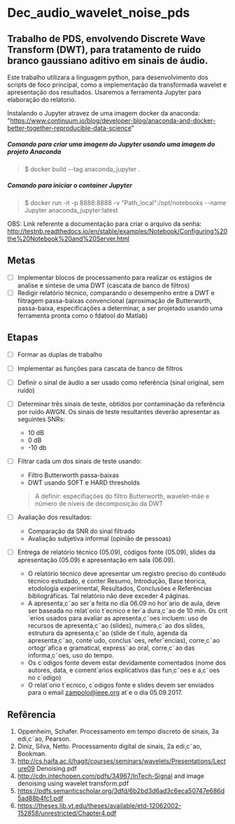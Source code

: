 # Dec_audio_wavelet_noise_pds 
## Trabalho de PDS, envolvendo Discrete Wave Transform (DWT), para tratamento de ruido branco gaussiano aditivo em sinais de áudio.

Este trabalho utilizara a linguagem python, para desenvolvimento dos scripts de foco principal, como a implementação da transformada wavelet e apresentação dos resultados. Usaremos a ferramenta Jupyter para elaboração do relatorio.

Instalando o Jupyter atravez de uma imagem docker da anaconda: "https://www.continuum.io/blog/developer-blog/anaconda-and-docker-better-together-reproducible-data-science"

##### Comando para criar uma imagem do Jupyter usando uma imagem do projeto Anaconda
> $ docker build --tag anaconda_jupyter .

##### Comando para iniciar o container Jupyter
> $ docker run -it -p 8888:8888 -v "Path_local":/opt/notebooks --name Jupyter anaconda_jupyter:latest

OBS: Link referente a documentação para criar o arquivo da senha: http://testnb.readthedocs.io/en/stable/examples/Notebook/Configuring%20the%20Notebook%20and%20Server.html


## Metas

- [ ] Implementar blocos de processamento para realizar os estágios de analise e sintese de uma DWT (cascata de banco de filtros)
- [ ] Redigir relatório técnico, comparando o desempenho entre a DWT e filtragem passa-baixas convencional (aproximação de Butterworth, passa-baixa, especificações a determinar, a ser projetado usando uma ferramenta pronta como o fdatool do Matlab)

## Etapas

- [ ] Formar as duplas de trabalho
- [ ] Implementar as funções para cascata de banco de filtros
- [ ] Definir o sinal de áudio a ser usado como referência (sinal original, sem ruído)
- [ ] Determinar três sinais de teste, obtidos por contaminação da referência por ruído AWGN. Os sinais de teste resultantes deverão apresentar as seguintes SNRs:
	-  10  dB
	-  0   dB
	- -10  db
- [ ] Filtrar cada um dos sinais de teste usando:
	- Filtro Butterworth passa-baixas
	- DWT usando SOFT e HARD thresholds
	> A definir: especifiações do filtro Butterworth, wavelet-mãe e número de níveis de decomposição da DWT
- [ ] Avaliação dos resultados:
	- Comparação da SNR do sinal filtrado
	- Avaliação subjetiva informal (opinião de pessoas)

- [ ]  Entrega de relatório técnico (05.09), códigos fonte (05.09), slides da apresentação (05.09) e apresentação em sala (06.09).
	- O relatório técnico deve apresentar um registro preciso do contéudo técnico estudado, e conter Resumo, Introdução, Base téorica, etodologia experimental, Resultados, Conclusões e Referências bibliográficas. Tal relatório não deve exceder 4 páginas.
	- A apresenta¸c˜ao ser´a feita no dia 06.09 no hor´ario de aula, deve ser baseada no relat´orio t´ecnico e ter´a dura¸c˜ao de 10 min. Os crit´erios usados para avaliar as apresenta¸c˜oes incluem: uso de recursos de apresenta¸c˜ao (slides), numera¸c˜ao dos slides, estrutura da
apresenta¸c˜ao (slide de t´ıtulo, agenda da apresenta¸c˜ao, conte´udo, conclus˜oes, referˆencias), corre¸c˜ao ortogr´afica e gramatical, express˜ao oral, corre¸c˜ao das informa¸c˜oes, uso do tempo.
	- Os c´odigos fonte devem estar devidamente comentados (nome dos autores, data, e coment´arios explicativos das fun¸c˜oes e a¸c˜oes no c´odigo)
	- O relat´orio t´ecnico, c´odigos fonte e slides devem ser enviados para o email zampolo@ieee.org at´e o dia 05.09.2017.

## Refêrencia
1. Oppenheim, Schafer. Processamento em tempo discreto de sinais, 3a edi¸c˜ao, Pearson.
2. Diniz, Silva, Netto. Processamento digital de sinais, 2a edi¸c˜ao, Bookman.
3. http://cs.haifa.ac.il/hagit/courses/seminars/wavelets/Presentations/Lecture09 Denoising.pdf
4. http://cdn.intechopen.com/pdfs/34967/InTech-Signal and image denoising using wavelet transform.pdf
5. https://pdfs.semanticscholar.org/3dfd/6b2bd3d6ad3c6eca50747e686d5ad88b4fc1.pdf
6. https://theses.lib.vt.edu/theses/available/etd-12062002-152858/unrestricted/Chapter4.pdf